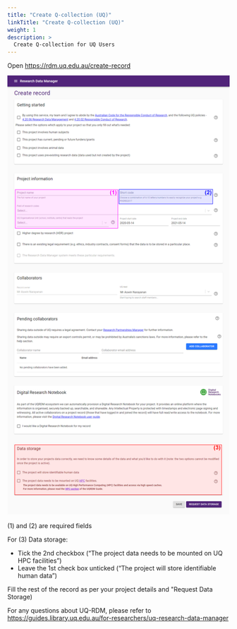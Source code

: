 ```yaml
---
title: "Create Q-collection (UQ)"
linkTitle: "Create Q-collection (UQ)"
weight: 1
description: >
  Create Q-collection for UQ Users
---
```


Open https://rdm.uq.edu.au/create-record

![text](/docs/user-guides/create-xnat-project/uqrdm-create-record.png)

(1) and (2) are required fields

For (3) Data storage:
- Tick the 2nd checkbox (“The project data needs to be mounted on UQ HPC facilities”)
- Leave the 1st check box unticked (“The project will store identifiable human data”)

Fill the rest of the record as per your project details and "Request Data Storage)

For any questions about UQ-RDM, please refer to https://guides.library.uq.edu.au/for-researchers/uq-research-data-manager